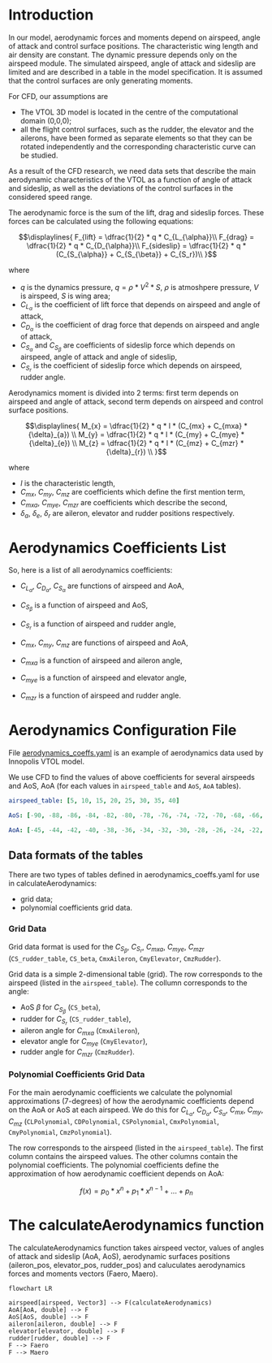 # Introduction

In our model, aerodynamic forces and moments depend on airspeed, angle of attack and control surface positions. The characteristic wing length and air density are constant. The dynamic pressure depends only on the airspeed module. The simulated airspeed, angle of attack and sideslip are limited and are described in a table in the model specification. It is assumed that the control surfaces are only generating moments.

For CFD, our assumptions are
- The VTOL 3D model is located in the centre of the computational domain (0,0,0);
- all the flight control surfaces, such as the rudder, the elevator and the ailerons, have been formed as separate elements so that they can be rotated independently and the corresponding characteristic curve can be studied.

As a result of the CFD research, we need data sets that describe the main aerodynamic characteristics of the VTOL as a function of angle of attack and sideslip, as well as the deviations of the control surfaces in the considered speed range.

The aerodynamic force is the sum of the lift, drag and sideslip forces. These forces can be calculated using the following equations:

```math
\displaylines{
F_{lift} = \dfrac{1}{2} * q * C_{L_{\alpha}}\\
F_{drag} = \dfrac{1}{2} * q * C_{D_{\alpha}}\\
F_{sideslip} = \dfrac{1}{2} * q * (C_{S_{\alpha}} + C_{S_{\beta}} + C_{S_r})\\
}
```

where 
- $q$ is the dynamics pressure, $q = \rho * V^2 * S$, $\rho$ is atmoshpere pressure, $V$ is airspeed, $S$ is wing area;
- $C_{L_{\alpha}}$ is the coefficient of lift force that depends on airspeed and angle of attack, 
- $C_{D_{\alpha}}$ is the coefficient of drag force that depends on airspeed and angle of attack, 
- $C_{S_{\alpha}}$ and $C_{S_{\beta}}$ are coefficients of sideslip force which depends on airspeed, angle of attack and angle of sideslip,
- $C_{S_r}$ is the coefficient of sideslip force which depends on airspeed, rudder angle.

Aerodynamics moment is divided into 2 terms: first term depends on airspeed and angle of attack, second term depends on airspeed and control surface positions.

```math
\displaylines{
M_{x} = \dfrac{1}{2} * q * l * (C_{mx} + C_{mxa} * {\delta}_{a}) \\
M_{y} = \dfrac{1}{2} * q * l * (C_{my} + C_{mye} * {\delta}_{e}) \\
M_{z} = \dfrac{1}{2} * q * l * (C_{mz} + C_{mzr} * {\delta}_{r})  \\
}
```

where 
- $l$ is the characteristic length, 
- $C_{mx}$, $C_{my}$, $C_{mz}$ are coefficients which define the first mention term, 
- $C_{mxa}$, $C_{mye}$, $C_{mzr}$ are coefficients which describe the second, 
- $\delta_{a}$, $\delta_{e}$, $\delta_{r}$ are aileron, elevator and rudder positions respectively.

# Aerodynamics Coefficients List

So, here is a list of all aerodynamics coefficients:

- $C_{L_{\alpha}}$, $C_{D_{\alpha}}$, $C_{S_{\alpha}}$ are functions of airspeed and AoA, 

- $C_{S_{\beta}}$ is a function of airspeed and AoS,
- $C_{S_r}$ is a function of airspeed and rudder angle,

- $C_{mx}$, $C_{my}$, $C_{mz}$ are functions of airspeed and AoA, 

- $C_{mxa}$ is a function of airspeed and aileron angle, 
- $C_{mye}$ is a function of airspeed and elevator angle, 
- $C_{mzr}$ is a function of airspeed and rudder angle.


# Aerodynamics Configuration File

File [aerodynamics_coeffs.yaml](../config/aerodynamics_coeffs.yaml) is an example of aerodynamics data used by Innopolis VTOL model.

We use CFD to find the values of above coefficients for several airspeeds and AoS, AoA (for each values in `airspeed_table` and `AoS`, `AoA` tables).

```yaml
airspeed_table: [5, 10, 15, 20, 25, 30, 35, 40]

AoS: [-90, -88, -86, -84, -82, -80, -78, -76, -74, -72, -70, -68, -66, -64, -62, -60, -58, -56, -54, -52, -50, -48, -46, -44, -42, -40, -38, -36, -34, -32, -30, -28, -26, -24, -22, -20, -18, -16, -14, -12, -10, -8, -6, -4, -2, 2, 4, 6, 8, 10, 12, 14, 16, 18, 20, 22, 24, 26, 28, 30, 32, 34, 36, 38, 40, 42, 44, 46, 48, 50, 52, 54, 56, 58, 60, 62, 64, 66, 68, 70, 72, 74, 76, 78, 80, 82, 84, 86, 88, 90]

AoA: [-45, -44, -42, -40, -38, -36, -34, -32, -30, -28, -26, -24, -22, -20, -18, -16, -14, -12, -10, -8, -6, -4, -2, 0, 2, 4, 6, 8, 10, 12, 14, 16, 18, 20, 22, 24, 26, 28, 30, 32, 34, 36, 38, 40, 42, 44, 45]
```

## Data formats of the tables

There are two types of tables defined in aerodynamics_coeffs.yaml for use in calculateAerodynamics:
- grid data;
- polynomial coefficients grid data.

### Grid Data

Grid data format is used for the $C_{S_{\beta}}$, $C_{S_r}$, $C_{mxa}$, $C_{mye}$, $C_{mzr}$ (`CS_rudder_table`, `CS_beta`, `CmxAileron`, `CmyElevator`, `CmzRudder`).

Grid data is a simple 2-dimensional table (grid).
The row corresponds to the airspeed (listed in the `airspeed_table`). 
The collumn corresponds to the angle: 
- AoS ${\beta}$ for $C_{S_{\beta}}$ (`CS_beta`), 
- rudder for $C_{S_r}$  (`CS_rudder_table`), 
- aileron angle for $C_{mxa}$ (`CmxAileron`), 
- elevator angle for $C_{mye}$ (`CmyElevator`), 
- rudder angle for $C_{mzr}$ (`CmzRudder`).

### Polynomial Coefficients Grid Data

For the main aerodynamic coefficients we calculate the polynomial approximations (7-degrees) of how the aerodynamic coefficients depend on the AoA or AoS at each airspeed.
We do this for $C_{L_{\alpha}}$, $C_{D_{\alpha}}$, $C_{S_{\alpha}}$, $C_{mx}$, $C_{my}$, $C_{mz}$ 
(`CLPolynomial`, `CDPolynomial`, `CSPolynomial`, `CmxPolynomial`, `CmyPolynomial`, `CmzPolynomial`).

The row corresponds to the airspeed (listed in the `airspeed_table`). The first column contains the airspeed values. The other columns contain the polynomial coefficients. The polynomial coefficients define the approximation of how aerodynamic coefficient depends on AoA: 

```math
f(x) = p_0*x^n + p_1*x^{n-1} + ... + p_n
```


# The calculateAerodynamics function

The calculateAerodynamics function takes airspeed vector, values of angles of attack and sideslip (AoA, AoS), aerodynamic surfaces positions (aileron_pos, elevator_pos, rudder_pos) and caluculates aerodynamics forces and moments vectors (Faero, Maero).

```mermaid
flowchart LR

airspeed[airspeed, Vector3] --> F(calculateAerodynamics)
AoA[AoA, double] --> F
AoS[AoS, double] --> F
aileron[aileron, double] --> F
elevator[elevator, double] --> F
rudder[rudder, double] --> F
F --> Faero
F --> Maero
```
